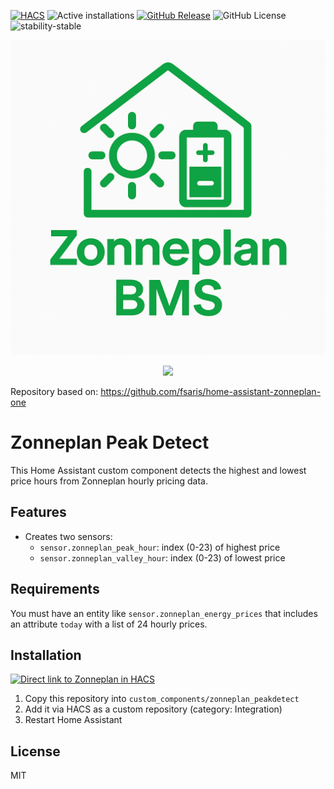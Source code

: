 [![HACS](https://img.shields.io/badge/HACS-Default-orange.svg?style=for-the-badge)](https://hacs.xyz/)
![Active installations](https://badge.t-haber.de/badge/zonneplan_one?kill_cache=1)
[![GitHub Release](https://img.shields.io/github/v/release/jonavdbrink/bms?style=for-the-badge&label=Release)](https://github.com/jonavdbrink/bms/releases)
![GitHub License](https://img.shields.io/github/license/fsaris/home-assistant-zonneplan-one?style=for-the-badge)
![stability-stable](https://img.shields.io/badge/stability-stable-red.svg?style=for-the-badge&color=red)

![Zonneplan peakdetection](./images/logo.png)

<p align="center">
  <img src="https://raw.githubusercontent.com/jonavdbrink/bms/images/logo.png" width="250">
</p>

Repository based on: https://github.com/fsaris/home-assistant-zonneplan-one

# Zonneplan Peak Detect

This Home Assistant custom component detects the highest and lowest price hours from Zonneplan hourly pricing data.

## Features
- Creates two sensors:
  - `sensor.zonneplan_peak_hour`: index (0-23) of highest price
  - `sensor.zonneplan_valley_hour`: index (0-23) of lowest price

## Requirements
You must have an entity like `sensor.zonneplan_energy_prices` that includes an attribute `today` with a list of 24 hourly prices.

## Installation
[![Direct link to Zonneplan in HACS](https://my.home-assistant.io/badges/hacs_repository.svg)](https://my.home-assistant.io/redirect/hacs_repository/?owner=JonavdBrink&repository=zonneplan_bms)
1. Copy this repository into `custom_components/zonneplan_peakdetect`
2. Add it via HACS as a custom repository (category: Integration)
3. Restart Home Assistant

## License
MIT

